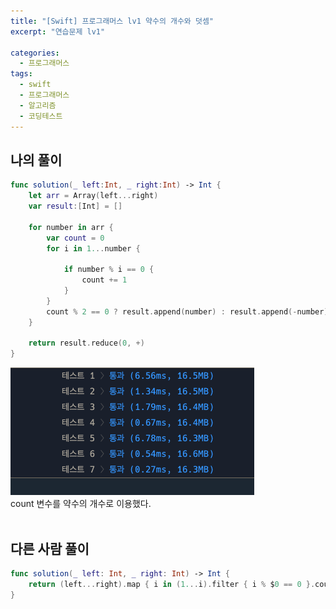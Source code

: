 ```yaml
---
title: "[Swift] 프로그래머스 lv1 약수의 개수와 덧셈"
excerpt: "연습문제 lv1"

categories:
  - 프로그래머스
tags:
  - swift
  - 프로그래머스
  - 알고리즘
  - 코딩테스트
---
```

## 나의 풀이
```swift
func solution(_ left:Int, _ right:Int) -> Int {
    let arr = Array(left...right)
    var result:[Int] = []
    
    for number in arr {
        var count = 0
        for i in 1...number {
            
            if number % i == 0 {
                count += 1
            }
        }
        count % 2 == 0 ? result.append(number) : result.append(-number)
    }

    return result.reduce(0, +)
}
```
<img src="/assets/images/programmers/programmers02/01.png">
<br>
count 변수를 약수의 개수로 이용했다.
<br>
<br>

## 다른 사람 풀이
```swift
func solution(_ left: Int, _ right: Int) -> Int {
    return (left...right).map { i in (1...i).filter { i % $0 == 0 }.count % 2 == 0 ? i : -i }.reduce(0, +)
}
```
